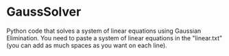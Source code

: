 # GaussSolver
Python code that solves a system of linear equations using Gaussian Elimination.
You need to paste a system of linear equations in the "linear.txt" (you can add as much spaces as you want on each line).

